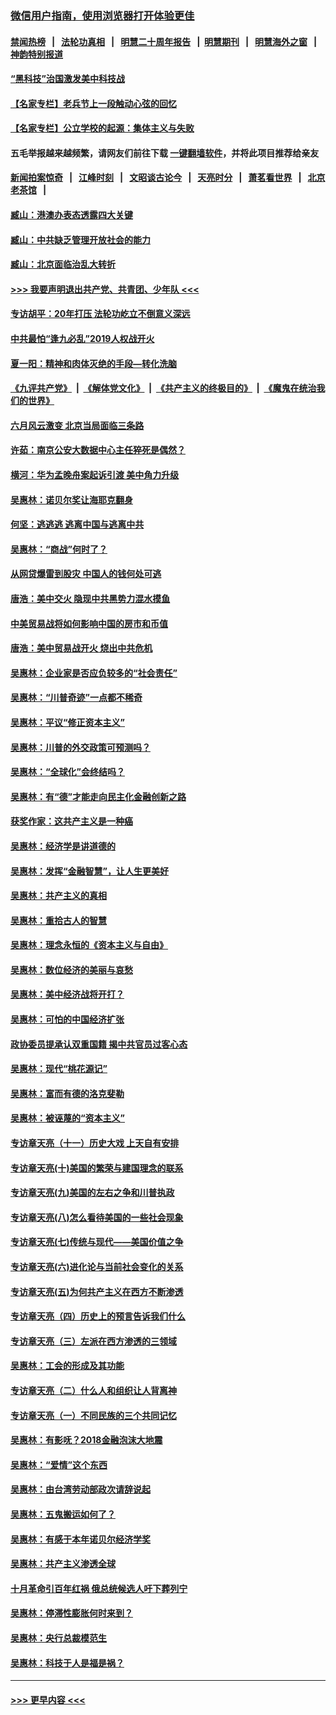 ### [微信用户指南，使用浏览器打开体验更佳](https://github.com/gfw-breaker/banned-news1/blob/master/indexes/wechat-guide.md?t=0)
#### [禁闻热榜](热点新闻.md?t=0)  &nbsp;&nbsp;|&nbsp;&nbsp; [法轮功真相](https://github.com/gfw-breaker/truth/blob/master/README.md?t=0) &nbsp;&nbsp;|&nbsp;&nbsp; [明慧二十周年报告](https://github.com/gfw-breaker/mh-reports/blob/master/README.md?t=0) &nbsp;&nbsp;|&nbsp;&nbsp;[明慧期刊](https://github.com/gfw-breaker/mh-qikan) &nbsp;&nbsp;|&nbsp;&nbsp; [明慧海外之窗](https://github.com/gfw-breaker/mh-news/blob/master/README.md?t=0) &nbsp;&nbsp;|&nbsp;&nbsp; [神韵特别报道](https://github.com/gfw-breaker/mh-news/blob/master/shenyun.md?t=0)
#### [“黑科技”治国激发美中科技战](../pages/nsc423/n11638056.md?t=02081811) 
#### [【名家专栏】老兵节上一段触动心弦的回忆](../pages/nsc423/n11646016.md?t=02081811) 
#### [【名家专栏】公立学校的起源：集体主义与失败](../pages/nsc423/n11601833.md?t=02081811) 
#### 五毛举报越来越频繁，请网友们前往下载 [一键翻墙软件](https://github.com/gfw-breaker/ssr-accounts)，并将此项目推荐给亲友
#### [新闻拍案惊奇](https://github.com/gfw-breaker/banned-news1/blob/master/pages/link4.md) &nbsp;&nbsp;|&nbsp;&nbsp; [江峰时刻](https://github.com/gfw-breaker/banned-news1/blob/master/pages/link4.md) &nbsp;&nbsp;|&nbsp;&nbsp; [文昭谈古论今](https://github.com/gfw-breaker/banned-news1/blob/master/pages/link4.md) &nbsp;&nbsp;|&nbsp;&nbsp; [天亮时分](https://github.com/gfw-breaker/banned-news1/blob/master/pages/link4.md) &nbsp;&nbsp;|&nbsp;&nbsp; [萧茗看世界](https://github.com/gfw-breaker/banned-news1/blob/master/pages/link4.md) &nbsp;&nbsp;|&nbsp;&nbsp; [北京老茶馆](https://github.com/gfw-breaker/banned-news1/blob/master/pages/link4.md) &nbsp;&nbsp;|&nbsp;&nbsp; 
#### [臧山：港澳办表态透露四大关键](../pages/nsc423/n11421628.md?t=02081811) 
#### [臧山：中共缺乏管理开放社会的能力](../pages/nsc423/n11407457.md?t=02081811) 
#### [臧山：北京面临治乱大转折](../pages/nsc423/n11406895.md?t=02081811) 
#### [>>> 我要声明退出共产党、共青团、少年队 <<<](https://github.com/begood0513/goodnews/blob/master/quit/letter.md) 
#### [专访胡平：20年打压 法轮功屹立不倒意义深远](../pages/nsc423/n11398800.md?t=02081811) 
#### [中共最怕“逢九必乱”2019人权战开火](../pages/nsc423/n11385248.md?t=02081811) 
#### [夏一阳：精神和肉体灭绝的手段—转化洗脑](../pages/nsc423/n11368250.md?t=02081811) 
#### [《九评共产党》](https://github.com/begood0513/9ping.md/blob/master/README.md) &nbsp;|&nbsp; [《解体党文化》](../../../../jtdwh.md/blob/master/README.md)  &nbsp;|&nbsp; [《共产主义的终极目的》](../../../../gczydzjmd.md/blob/master/README.md) &nbsp;|&nbsp; [《魔鬼在统治我们的世界》](../../../../mgztzwmdsj.md/blob/master/README.md) 
#### [六月风云激变 北京当局面临三条路](../pages/nsc423/n11313668.md?t=02081811) 
#### [许茹：南京公安大数据中心主任猝死是偶然？](../pages/nsc423/n11064744.md?t=02081811) 
#### [横河：华为孟晚舟案起诉引渡 美中角力升级](../pages/nsc423/n11027230.md?t=02081811) 
#### [吴惠林：诺贝尔奖让海耶克翻身](../pages/nsc423/n10890049.md?t=02081811) 
#### [何坚：逃逃逃 逃离中国与逃离中共](../pages/nsc423/n10592891.md?t=02081811) 
#### [吴惠林：“商战”何时了？](../pages/nsc423/n10573558.md?t=02081811) 
#### [从网贷爆雷到股灾 中国人的钱何处可逃](../pages/nsc423/n10572800.md?t=02081811) 
#### [唐浩：美中交火 隐现中共黑势力混水摸鱼](../pages/nsc423/n10544040.md?t=02081811) 
#### [中美贸易战将如何影响中国的房市和币值](../pages/nsc423/n10543697.md?t=02081811) 
#### [唐浩：美中贸易战开火 烧出中共危机](../pages/nsc423/n10540126.md?t=02081811) 
#### [吴惠林：企业家是否应负较多的“社会责任”](../pages/nsc423/n10535022.md?t=02081811) 
#### [吴惠林：“川普奇迹”一点都不稀奇](../pages/nsc423/n10512808.md?t=02081811) 
#### [吴惠林：平议“修正资本主义”](../pages/nsc423/n10495724.md?t=02081811) 
#### [吴惠林：川普的外交政策可预测吗？](../pages/nsc423/n10462387.md?t=02081811) 
#### [吴惠林：“全球化”会终结吗？](../pages/nsc423/n10452838.md?t=02081811) 
#### [吴惠林：有“德”才能走向民主化金融创新之路](../pages/nsc423/n10432292.md?t=02081811) 
#### [获奖作家：这共产主义是一种癌](../pages/nsc423/n10431541.md?t=02081811) 
#### [吴惠林：经济学是讲道德的](../pages/nsc423/n10398014.md?t=02081811) 
#### [吴惠林：发挥“金融智慧”，让人生更美好](../pages/nsc423/n10375019.md?t=02081811) 
#### [吴惠林：共产主义的真相](../pages/nsc423/n10351394.md?t=02081811) 
#### [吴惠林：重拾古人的智慧](../pages/nsc423/n10337691.md?t=02081811) 
#### [吴惠林：理念永恒的《资本主义与自由》](../pages/nsc423/n10316274.md?t=02081811) 
#### [吴惠林：数位经济的美丽与哀愁](../pages/nsc423/n10292946.md?t=02081811) 
#### [吴惠林：美中经济战将开打？](../pages/nsc423/n10258825.md?t=02081811) 
#### [吴惠林：可怕的中国经济扩张](../pages/nsc423/n10219147.md?t=02081811) 
#### [政协委员提承认双重国籍 揭中共官员过客心态](../pages/nsc423/n10208809.md?t=02081811) 
#### [吴惠林：现代“桃花源记”](../pages/nsc423/n10185234.md?t=02081811) 
#### [吴惠林：富而有德的洛克斐勒](../pages/nsc423/n10142264.md?t=02081811) 
#### [吴惠林：被诬蔑的“资本主义”](../pages/nsc423/n10124816.md?t=02081811) 
#### [专访章天亮（十一）历史大戏 上天自有安排](../pages/nsc423/n10094905.md?t=02081811) 
#### [专访章天亮(十)美国的繁荣与建国理念的联系](../pages/nsc423/n10094899.md?t=02081811) 
#### [专访章天亮(九)美国的左右之争和川普执政](../pages/nsc423/n10094889.md?t=02081811) 
#### [专访章天亮(八)怎么看待美国的一些社会现象](../pages/nsc423/n10094857.md?t=02081811) 
#### [专访章天亮(七)传统与现代——美国价值之争](../pages/nsc423/n10093140.md?t=02081811) 
#### [专访章天亮(六)进化论与当前社会变化的关系](../pages/nsc423/n10092036.md?t=02081811) 
#### [专访章天亮(五)为何共产主义在西方不断渗透](../pages/nsc423/n10083620.md?t=02081811) 
#### [专访章天亮（四）历史上的预言告诉我们什么](../pages/nsc423/n10083606.md?t=02081811) 
#### [专访章天亮（三）左派在西方渗透的三领域](../pages/nsc423/n10081115.md?t=02081811) 
#### [吴惠林：工会的形成及其功能](../pages/nsc423/n10080633.md?t=02081811) 
#### [专访章天亮（二）什么人和组织让人背离神](../pages/nsc423/n10076637.md?t=02081811) 
#### [专访章天亮（一）不同民族的三个共同记忆](../pages/nsc423/n10074188.md?t=02081811) 
#### [吴惠林：有影呒？2018金融泡沫大地震](../pages/nsc423/n10040534.md?t=02081811) 
#### [吴惠林：“爱情”这个东西](../pages/nsc423/n10019423.md?t=02081811) 
#### [吴惠林：由台湾劳动部政次请辞说起](../pages/nsc423/n9979679.md?t=02081811) 
#### [吴惠林：五鬼搬运如何了？](../pages/nsc423/n9925338.md?t=02081811) 
#### [吴惠林：有感于本年诺贝尔经济学奖](../pages/nsc423/n9871883.md?t=02081811) 
#### [吴惠林：共产主义渗透全球](../pages/nsc423/n9812748.md?t=02081811) 
#### [十月革命引百年红祸 俄总统候选人吁下葬列宁](../pages/nsc423/n9810182.md?t=02081811) 
#### [吴惠林：停滞性膨胀何时来到？](../pages/nsc423/n9764136.md?t=02081811) 
#### [吴惠林：央行总裁模范生](../pages/nsc423/n9728134.md?t=02081811) 
#### [吴惠林：科技于人是福是祸？](../pages/nsc423/n9672982.md?t=02081811) 

----
#### [ >>> 更早内容 <<< ](../indexes/nsc423-earlier.md)
